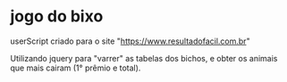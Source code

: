 # jogo do bixo

userScript criado para o site "https://www.resultadofacil.com.br"

Utilizando jquery para "varrer" as tabelas dos bichos, e obter os animais que mais cairam (1° prêmio e total).
